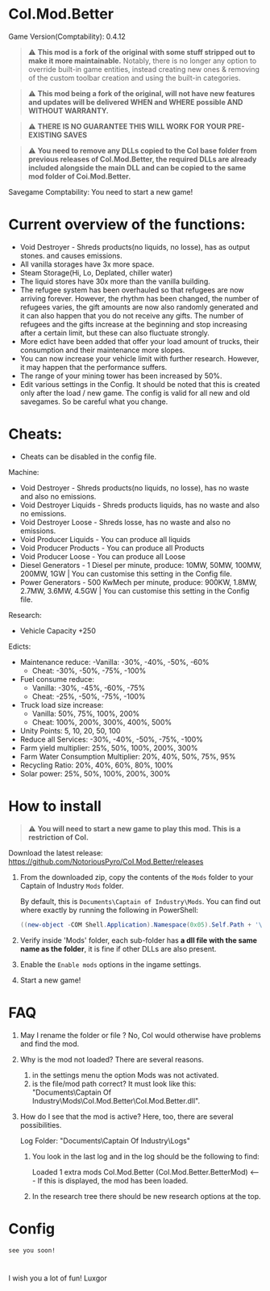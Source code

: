 # CoI.Mod.Better

Game Version(Comptability): 0.4.12

> :warning: **This mod is a fork of the original with some stuff stripped out to make it more maintainable.** Notably, there is no longer any option to override built-in game entities, instead creating new ones & removing of the custom toolbar creation and using the built-in categories.

> :warning: **This mod being a fork of the original, will not have new features and updates will be delivered WHEN and WHERE possible AND WITHOUT WARRANTY.**

> :warning: **THERE IS NO GUARANTEE THIS WILL WORK FOR YOUR PRE-EXISTING SAVES**

> :warning: **You need to remove any DLLs copied to the CoI base folder from previous releases of CoI.Mod.Better, the required DLLs are already included alongside the main DLL and can be copied to the same mod folder of Coi.Mod.Better.**


Savegame Comptability: You need to start a new game!

# Current overview of the functions:
- Void Destroyer - Shreds products(no liquids, no losse), has as output stones. and causes emissions.
- All vanilla storages have 3x more space. 
- Steam Storage(Hi, Lo, Deplated, chiller water)
- The liquid stores have 30x more than the vanilla building.
- The refugee system has been overhauled so that refugees are now arriving forever. However, the rhythm has been changed, the number of refugees varies, the gift amounts are now also randomly generated and it can also happen that you do not receive any gifts. The number of refugees and the gifts increase at the beginning and stop increasing after a certain limit, but these can also fluctuate strongly.
- More edict have been added that offer your load amount of trucks, their consumption and their maintenance more slopes.
- You can now increase your vehicle limit with further research. However, it may happen that the performance suffers. 
- The range of your mining tower has been increased by 50%.
- Edit various settings in the Config. It should be noted that this is created only after the load / new game. The config is valid for all new and old savegames. So be careful what you change.

# Cheats:

- Cheats can be disabled in the config file.

Machine:
- Void Destroyer - Shreds products(no liquids, no losse), has no waste and also no emissions.
- Void Destroyer Liquids - Shreds products liquids, has no waste and also no emissions.
- Void Destroyer Loose - Shreds losse, has no waste and also no emissions.
- Void Producer Liquids - You can produce all liquids
- Void Producer Products - You can produce all Products
- Void Producer Loose - You can produce all Loose
- Diesel Generators - 1 Diesel per minute, produce: 10MW, 50MW, 100MW, 200MW, 1GW | You can customise this setting in the Config file.
- Power Generators - 500 KwMech per minute, produce: 900KW, 1.8MW, 2.7MW, 3.6MW, 4.5GW | You can customise this setting in the Config file.

Research:
- Vehicle Capacity +250

Edicts: 
- Maintenance reduce: 
	-Vanilla: -30%, -40%, -50%, -60%
	- Cheat: -30%, -50%, -75%, -100%
- Fuel consume reduce:
	- Vanilla: -30%, -45%, -60%, -75%
	- Cheat: -25%, -50%, -75%, -100%
- Truck load size increase:
	- Vanilla: 50%, 75%, 100%, 200%
	- Cheat: 100%, 200%, 300%, 400%, 500%
- Unity Points: 5, 10, 20, 50, 100
- Reduce all Services: -30%, -40%, -50%, -75%, -100%
- Farm yield multiplier: 25%, 50%, 100%, 200%, 300%
- Farm Water Consumption Multiplier: 20%, 40%, 50%, 75%, 95%
- Recycling Ratio: 20%, 40%, 60%, 80%, 100%
- Solar power: 25%, 50%, 100%, 200%, 300%

# How to install

> :warning: **You will need to start a new game to play this mod. This is a restriction of CoI.**

Download the latest release: https://github.com/NotoriousPyro/CoI.Mod.Better/releases

1. From the downloaded zip, copy the contents of the `Mods` folder to your Captain of Industry `Mods` folder.

    By default, this is `Documents\Captain of Industry\Mods`. You can find out where exactly by running the following in PowerShell:
    ```powershell
    ((new-object -COM Shell.Application).Namespace(0x05).Self.Path + '\Captain of Industry\Mods')
    ```

2. Verify inside 'Mods' folder, each sub-folder has **a dll file with the same name as the folder**, it is fine if other DLLs are also present.

3. Enable the `Enable mods` options in the ingame settings.

4. Start a new game!

# FAQ

1. May I rename the folder or file ? 
    No, CoI would otherwise have problems and find the mod.

2. Why is the mod not loaded?
    There are several reasons.
    1. in the settings menu the option Mods was not activated.
    2. is the file/mod path correct? It must look like this: "Documents\Captain Of Industry\Mods\CoI.Mod.Better\CoI.Mod.Better.dll".

3. How do I see that the mod is active?
    Here, too, there are several possibilities.
    
    Log Folder: "Documents\Captain Of Industry\Logs"
    
    1. You look in the last log and in the log should be the following to find: 
     
        Loaded 1 extra mods
		CoI.Mod.Better (CoI.Mod.Better.BetterMod) <--- If this is displayed, the mod has been loaded.
        
    2. In the research tree there should be new research options at the top.

# Config

	see you soon!

# 
I wish you a lot of fun!
Luxgor

